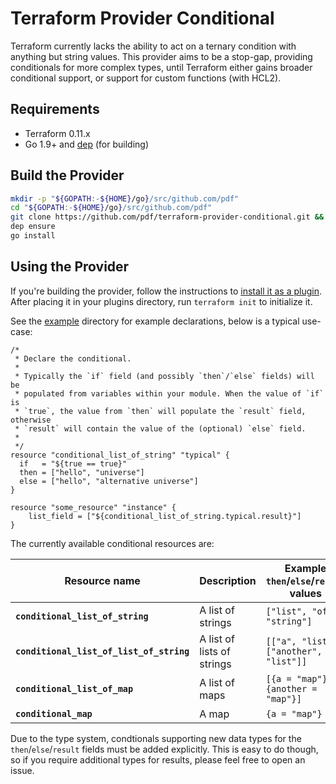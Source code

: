 # Terraform Provider Conditional
Terraform currently lacks the ability to act on a ternary condition with anything but string values. This provider aims to be a stop-gap, providing conditionals for more complex types, until Terraform either gains broader conditional support, or support for custom functions (with HCL2).

## Requirements
- Terraform 0.11.x
- Go 1.9+ and [dep](https://github.com/golang/dep) (for building)

## Build the Provider
```bash
mkdir -p "${GOPATH:-${HOME}/go}/src/github.com/pdf"
cd "${GOPATH:-${HOME}/go}/src/github.com/pdf"
git clone https://github.com/pdf/terraform-provider-conditional.git && cd $_
dep ensure
go install
```

## Using the Provider
If you're building the provider, follow the instructions to [install it as a plugin](https://www.terraform.io/docs/plugins/basics.html#installing-a-plugin). After placing it in your plugins directory, run `terraform init` to initialize it.

See the [example](https://github.com/pdf/terraform-provider-conditional/tree/master/example) directory for example declarations, below is a typical use-case:

```hcl
/*
 * Declare the conditional.
 *
 * Typically the `if` field (and possibly `then`/`else` fields) will be
 * populated from variables within your module. When the value of `if` is
 * `true`, the value from `then` will populate the `result` field, otherwise
 * `result` will contain the value of the (optional) `else` field.
 *
 */
resource "conditional_list_of_string" "typical" {
  if   = "${true == true}"
  then = ["hello", "universe"]
  else = ["hello", "alternative universe"]
}

resource "some_resource" "instance" {
	list_field = ["${conditional_list_of_string.typical.result}"]
}
```

The currently available conditional resources are:

| Resource name | Description | Example `then`/`else`/`result` values |
|---------------|-------------|----------------|
| **`conditional_list_of_string`** | A list of strings | `["list", "of", "string"]` |
| **`conditional_list_of_list_of_string`** | A list of lists of strings | `[["a", "list"], ["another", "list"]]` |
| **`conditional_list_of_map`** | A list of maps | `[{a = "map"}, {another = "map"}]` |
| **`conditional_map`** | A map | `{a = "map"}` |

Due to the type system, condtionals supporting new data types for the `then`/`else`/`result` fields must be added explicitly.  This is easy to do though, so if you require additional types for results, please feel free to open an issue.
